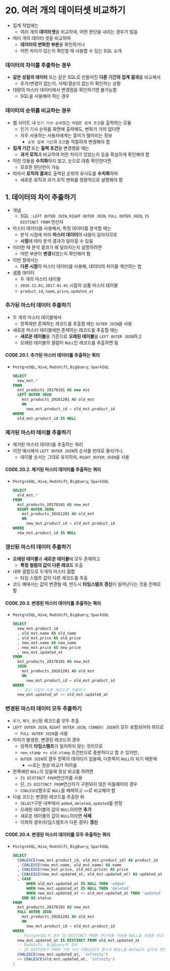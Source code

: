 # 20. 여러 개의 데이터셋 비교하기
- 집계 작업에는
  - 여러 개의 **데이터셋**을 비교하여, 어떤 판단을 내리는 경우가 많음
- 여러 개의 데이터 셋을 비교하여
  - **데이터의 변화한 부분**을 확인하거나
  - 어떤 차이가 있는지 확인할 때 사용할 수 있는 SQL 소개

### 데이터의 차이를 추출하는 경우
- **같은 성질의 데이터** 또는 같은 SQL로 만들어진 **다른 기간의 집계 결과**를 비교해서
  - 추가/변경이 없는지, 삭제/결손이 없는지 확인하는 상황
- 대량의 마스터 데이터에서 변경점을 확인하기엔 불가능함
  - SQL을 사용해야 하는 경우

### 데이터의 순위를 비교하는 경우
- 웹 사이트 내 `인기 기사 순위`또는 `적절한 검색 조건`을 출력하는 모듈
  - 인기 기사 순위를 화면에 출력해도, 변화가 거의 없다면
  - 자주 사용하는 사용자에게는 흥미가 떨어지는 정보
    - `순위 집계 기간`과 `조건`을 적절하게 변경해야 함
- **집계 기간** 또는 **출력 조건**을 변경했을 때는
  - **과거 로직**과 비교하여 어떤 차이가 있었는지 등을 확실하게 확인해야 함
- 이런 것들을 **수치화**하지 않고, 눈으로 대충 확인한다면
  - 모호한 판단만이 가능
- 따라서 **로직의 결과**로 출력된 순위의 유사도를 **수치화**하여
  - 새로운 로직과 과거 로직 변화를 정량적으로 설명해야 함

## 1. 데이터의 차이 추출하기
- 개념
  - SQL : `LEFT OUTER JOIN`, `RIGHT OUTER JOIN`, `FULL OUTER JOIN`, `IS DISTINCT FROM` 연산자
- 마스터 데이터를 사용해서, 특정 데이터를 분석할 때는
  - 분석 시점에 따라 **마스터 데이터**의 내용이 달라지므로
  - **시점**에 따라 분석 결과가 달라질 수 있음
- 이러한 때 분석 결과가 왜 달라지는지 설명하려면
  - 어떤 부분이 **변경**되었는지 확인해야 함
- 이번 절에서는
  - **다른 시점**의 마스터 데이터를 사용해, 데이터의 차이를 계산하는 법
- 샘플 데이터
  - 두 개의 마스터 테이블
  - `2016.12.01`, `2017.01.01` 시점의 상품 마스터 테이블
  - `product_id`, `name`, `price`, `updated_at`

### 추가된 마스터 데이터 추출하기
- 두 개의 마스터 테이블에서
  - 한쪽에만 존재하는 레코드를 추출할 때는 `OUTER JOIN`을 사용
- 새로운 마스터 테이블에만 존재하는 레코드를 추출할 때는
  - **새로운 테이블**을 기준으로 **오래된 테이블**을 `LEFT OUTER JOIN`하고
  - 오래된 테이블의 컬럼이 `NULL`인 레코드를 추출하면 됨

#### CODE.20.1. 추가된 마스터 데이터를 추출하는 쿼리
- `PostgreSQL`, `Hive`, `Redshift`, `BigQuery`, `SparkSQL`
  ```sql
  SELECT
    new_mst.*
  FROM
    mst_products_20170101 AS new mst
    LEFT OUTER JOIN
      mst_products_20161201 AS old_mst
      ON
        new_mst.product_id = old_mst.product_id
  WHERE
    old_mst.product_id IS NULL
  ```

### 제거된 마스터 테이블 추출하기
- 제거된 마스터 데이터를 추출하는 쿼리
- 이전 예시에서 `LEFT OUTER JOIN`의 순서를 반대로 돌리거나,
  - 테이블 순서는 그대로 유지하되, `RIGHT_OUTER_JOIN`을 사용

#### CODE.20.2. 제거된 마스터 데이터를 추출하는 쿼리
- `PostgreSQL`, `Hive`, `Redshift`, `BigQuery`, `SparkSQL`
  ```sql
  SELECT
    old_mst.*
  FROM
    mst_products_20170101 AS new_mst
    RIGHT OUTER JOIN
      mst_products_20161201 AS old_mst
      ON
        new_mst.product_id = old_mst.product_id
  WHERE
    new_mst.product_id IS NULL
  ```

### 갱신된 마스터 데이터 추출하기
- **오래된 테이블**과 **새로운 테이블**에 모두 존재하고
  - **특정 컬럼의 값이 다른 레코드** 추출
- 내부 결합으로 두개의 마스터 결합
  - 타임 스탬프 값이 다른 레코드를 추출
- 코드 예에서는 값이 변경될 때, 반드시 **타임스탬프 갱신**이 일어난다는 것을 전제로 함

#### CODE.20.3. 변경된 마스터 데이터를 추출하는 쿼리
- `PostgreSQL`, `Hive`, `Redshift`, `BigQuery`, `SparkSQL`
  ```sql
  SELECT
    new_mst.product_id
    , old_mst.name AS old_name
    , old_mst.price AS old_price
    , new_mst.name AS new_name
    , new_mst.price AS new_price
    , new_mst.updated_at
  FROM
    mst_products_20170101 AS new_mst
    JOIN
      mst_products_20161201 AS old_mst
      ON
        new_mst.product_id = old_mst.product_id
  WHERE
    -- 갱신 시점이 다른 레코드만 추출하기
    new_mst.updated_at <> old_mst.updated_at
  ```

### 변경된 마스터 데이터 모두 추출하기
- `추가`, `제거`, `갱신`된 레코드를 모두 추출
- `LEFT OUTER JOIN`, `RIGHT OUTER JOIN`, `(INNER) JOIN`이 모두 포함되어야 하므로
  - `FULL OUTER JOIN`을 사용
- 차이가 발생한, 변경된 레코드의 경우
  - 양쪽의 **타임스탬프**가 일치하지 않는 것이므로
  - `new_stamp <> old.stamp` 조건만으로 충분하다고 할 수 있지만,
  - `OUTER JOIN`의 경우 한쪽의 데이터가 있을때, 다른쪽이 `NULL`이 되기 때문에
    - `<>`로는 정상 비교가 어려움
- 한쪽에만 `NULL`이 있을때 정상 비교를 하려면
  - `IS DISTINCT FROM`연산자를 사용
  - 단, `IS DISTINCT FROM`연산자가 구현되지 않은 미들웨어의 경우 
  - `COALESCE`함수로 `NULL`을 배제하고 `<>`로 비교해야 함
- 다음 코드는 변경된 레코드를 추출한 뒤
  - `SELECT`구문 내부에서 `added`, `deleted`, `updated`를 판정
  - 오래된 테이블의 값이 `NULL`이라면 **추가**
  - 새로운 테이블의 값이 `NULL`이라면 **삭제**
  - 이외의 경우(타임스탬프가 다른 경우) **갱신**

#### CODE.20.4. 변경된 마스터 데이터를 모두 추출하는 쿼리
- `PostgreSQL`, `Hive`, `Redshift`, `BigQuery`, `SparkSQL`
  ```sql
  SELECT
    COALESCE(new_mst.product_id, old_mst.product_id) AS product_id
    , COALESCE(new_mst.name, old_mst.name) AS name
    , COALESCE(new_mst.price, old_mst.price) AS price
    , COALESCE(new_mst.updated_at, old_mst.updated_at) AS updated_at
    , CASE
        WHEN old_mst.updated_at IS NULL THEN 'added'
        WHEN new_mst.updated_at IS NULL THEN 'deleted'
        WHEN new_mst.updated_at <> old_mst.updated_at THEN 'updated'
      END AS status
  FROM
    mst_products_20170101 AS new_mst
    FULL OUTER JOIN
      mst_products_20161201 AS old_mst
      ON
        new_mst.product_id = old_mst.product_id
  WHERE
    -- PostgreSQL의 경우 IS DISTINCT FROM 연산자를 사용해 NULL을 포함한 비교 가능
    new_mst.updated_at IS DISTINCT FROM old_mst.updated_at
    -- Redshift, BigQuery의 경우
    -- IS DISTINCT FROM 구문 대신 COALESCE 함수로 NULL을 default 값으로 변환하고 비교하기
    COALESCE(new_mst.updated_at, 'infinity')
    <> COALESCE(old_mst.updated_at, 'infinity')
  ;
  ```